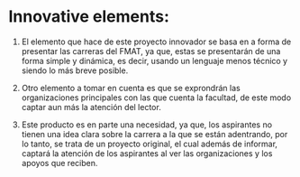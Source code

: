 # Innovative elements:

 1. El elemento que hace de este proyecto innovador se basa en a forma de presentar las carreras del FMAT, ya que, estas se presentarán de una forma simple y dinámica, es decir, usando un lenguaje menos técnico y siendo lo más breve posible. 

  2. Otro elemento a tomar en cuenta es que se exprondrán las organizaciones principales con las que cuenta la facultad, de este modo captar aun más la atención del lector.

  3. Este  producto es en parte una necesidad, ya que, los aspirantes no tienen una idea clara sobre la carrera a la que se están adentrando, por lo tanto, se trata de un proyecto original, el cual además de informar, captará la atención de los aspirantes al ver las organizaciones y los apoyos que reciben.
